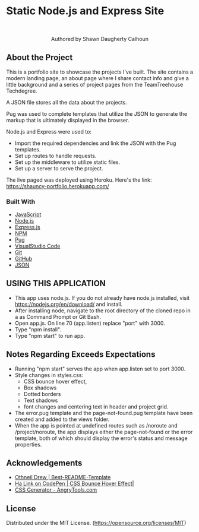 

<h1>Static Node.js and Express Site</h1>
<br>
<p align="center">Authored by Shawn Daugherty Calhoun</p>



## About the Project
This is a portfolio site to showcase the projects I've built. The site contains a modern landing page, an about page where I share contact info and give a little background and a series of project pages from the TeamTreehouse Techdegree.

A JSON file stores all the data about the projects.

Pug was used to complete templates that utilize the JSON to generate the markup that is ultimately displayed in the browser.

Node.js and Express were used to:

  - Import the required dependencies and link the JSON with the Pug templates. 
  - Set up routes to handle requests. 
  - Set up the middleware to utilize static files. 
  - Set up a server to serve the project. 

The live paged was deployed using Heroku.
Here's the link: https://shauncy-portfolio.herokuapp.com/
<br>


### Built With

* [JavaScript](https://www.javascript.com/)
* [Node.js](https://nodejs.org/en/)
* [Express.js](https://expressjs.com/)
* [NPM](https://www.npmjs.com/)
* [Pug](https://pugjs.org/api/getting-started.html)
* [VisualStudio Code](https://code.visualstudio.com/)
* [Git](https://git-scm.com/)
* [GitHub](https://github.com/)
* [JSON](https://www.json.org/json-en.html)

## USING THIS APPLICATION
- This app uses node.js. If you do not already have node.js installed, visit https://nodejs.org/en/download/ and install.
- After installing node, navigate to the root directory of the cloned repo in a as Command Prompt or Git Bash.
- Open app.js. On line 70 (app.listen) replace "port" with 3000.
- Type  "npm install".
- Type "npm start" to run app.

## Notes Regarding Exceeds Expectations
- Running "npm start" serves the app when app.listen set to port 3000.
- Style changes in styles.css: 
    * CSS bounce hover effect, 
    * Box shadows
    * Dotted borders
    * Text shadows 
    * font changes and centering text in header and project grid.
- The error.pug template and the page-not-found.pug template have been created and added to the views folder.
- When the app is pointed at undefined routes such as /noroute and /project/noroute, the app displays either the page-not-found or the error template, both of which should display   the error's status and message properties.




## Acknowledgements
 * [Othneil Drew | Best-README-Template](https://github.com/othneildrew/Best-README-Template) 
* [Ha Link on CodePen | CSS Bounce Hover Effect| ](https://codepen.io/halink0803/pen/qdVXqm) 
* [CSS Generator - AngryTools.com](https://angrytools.com/css-generator/)

## License

Distributed under the MIT License. (https://opensource.org/licenses/MIT)
